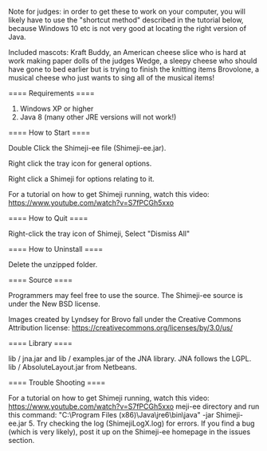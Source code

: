 Note for judges: in order to get these to work on your computer, you will likely have to use the "shortcut method" described in the tutorial below, because Windows 10 etc is not very good at locating the right version of Java.

Included mascots:
Kraft Buddy, an American cheese slice who is hard at work making paper dolls of the judges
Wedge, a sleepy cheese who should have gone to bed earlier but is trying to finish the knitting items
Brovolone, a musical cheese who just wants to sing all of the musical items!



==== Requirements ==== 

1. Windows XP or higher
2. Java 8 (many other JRE versions will not work!)

==== How to Start ==== 

Double Click the Shimeji-ee file (Shimeji-ee.jar).

Right click the tray icon for general options.

Right click a Shimeji for options relating to it.

For a tutorial on how to get Shimeji running, watch this video: https://www.youtube.com/watch?v=S7fPCGh5xxo

==== How to Quit ==== 

Right-click the tray icon of Shimeji, Select "Dismiss All"

==== How to Uninstall ==== 

Delete the unzipped folder.

==== Source ====

Programmers may feel free to use the source.  The Shimeji-ee source is under the New BSD license.

Images created by Lyndsey for Brovo fall under the Creative Commons Attribution license: https://creativecommons.org/licenses/by/3.0/us/

==== Library ====

lib / jna.jar and lib / examples.jar of the JNA library.
JNA follows the LGPL.
lib / AbsoluteLayout.jar from Netbeans.

==== Trouble Shooting ====

For a tutorial on how to get Shimeji running, watch this video: https://www.youtube.com/watch?v=S7fPCGh5xxo
meji-ee directory and run this command: "C:\Program Files (x86)\Java\jre6\bin\java" -jar Shimeji-ee.jar
5. Try checking the log (ShimejiLogX.log) for errors.  If you find a bug (which is very likely), post it up on the Shimeji-ee homepage in the issues section.
